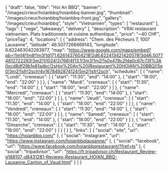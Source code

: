 {
    "draft": false,
    "title": "Hoi An BBQ",
    "banner": "/images/crieur/hoianbbq/hoianbbq-banner.jpg",
    "thumbnail": "/images/crieur/hoianbbq/hoianbbq-front.jpg",
    "gallery": "/images/crieur/hoianbbq",
    "style": "Vietnamien",
    "types": [
        "restaurant"
    ],
    "tags": [
        "vege",
        "takeaway",
        "delivery"
    ],
    "description": "VRAI restaurant vietnamien. Plats traditionnels et cuisine authentique.",
    "price": "~40 CHF",
    "priceTag": 4,
    "locations": [
        {
            "address": "Chem. des Pêcheurs 7, 1007 Lausanne",
            "latitude": 46.5077266669143,
            "longitude": 6.622463042283977,
            "map": "https://www.google.com/maps/embed?pb=!1m14!1m8!1m3!1d171.6261437604218!2d6.622413421420578!3d46.50774812722293!3m2!1i1024!2i768!4f13.1!3m3!1m2!1s0x478c2fda0c67c73f%3A0xcd8df29b1e81adbc!2sHoi%20An%20(Restaurant%20HOIAN%20BBQ)!5e0!3m2!1sfr!2sch!4v1678492874124!5m2!1sfr!2sch",
            "schedules": [
                {
                    "name": "Lundi",
                    "creneaux": [
                        {
                            "start": "11:30",
                            "end": "14:00"
                        },
                        {
                            "start": "18:00",
                            "end": "22:00"
                        }
                    ]
                },
                {
                    "name": "Mardi",
                    "creneaux": [
                        {
                            "start": "11:30",
                            "end": "14:00"
                        },
                        {
                            "start": "18:00",
                            "end": "22:00"
                        }
                    ]
                },
                {
                    "name": "Mercredi",
                    "creneaux": [
                        {
                            "start": "11:30",
                            "end": "14:00"
                        },
                        {
                            "start": "18:00",
                            "end": "22:00"
                        }
                    ]
                },
                {
                    "name": "Jeudi",
                    "creneaux": [
                        {
                            "start": "11:30",
                            "end": "14:00"
                        },
                        {
                            "start": "18:00",
                            "end": "22:00"
                        }
                    ]
                },
                {
                    "name": "Vendredi",
                    "creneaux": [
                        {
                            "start": "11:30",
                            "end": "14:00"
                        },
                        {
                            "start": "18:00",
                            "end": "22:00"
                        }
                    ]
                },
                {
                    "name": "Samedi",
                    "creneaux": [
                        {
                            "start": "11:30",
                            "end": "14:00"
                        },
                        {
                            "start": "18:00",
                            "end": "22:00"
                        }
                    ]
                },
                {
                    "name": "Dimanche",
                    "creneaux": [
                        {
                            "start": "11:30",
                            "end": "14:00"
                        },
                        {
                            "start": "18:00",
                            "end": "22:00"
                        }
                    ]
                }
            ]
        }
    ],
    "links": [
        {
            "social": "site",
            "url": "https://hoianbbq.com/"
        },
        {
            "social": "instagram",
            "url": "https://www.instagram.com/hoianbbqlausanne/"
        },
        {
            "social": "facebook",
            "url": "https://www.facebook.com/hoianbbqrestaurant/?fref=ts"
        },
        {
            "social": "tripadvisor",
            "url": "https://fr.tripadvisor.ch/Restaurant_Review-g188107-d8431281-Reviews-Restaurant_HOIAN_BBQ-Lausanne_Canton_of_Vaud.html"
        }
    ]
}